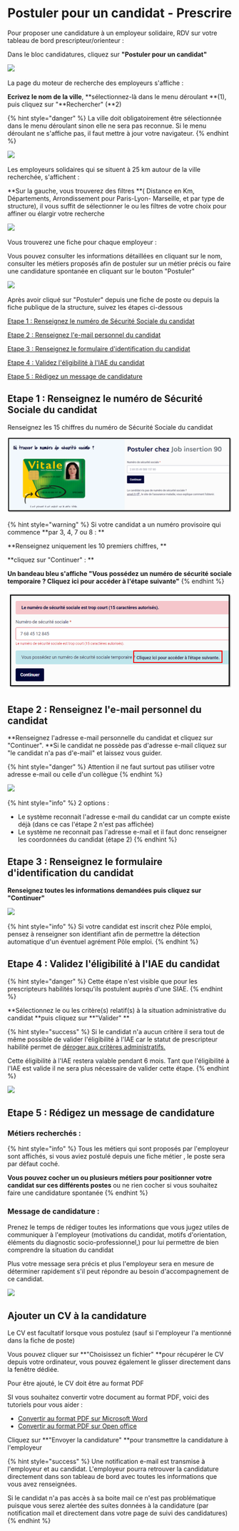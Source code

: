 # Postuler pour un candidat - Prescrire

Pour proposer une candidature à un employeur solidaire, RDV sur votre tableau de bord prescripteur/orienteur :&#x20;

Dans le bloc candidatures, cliquez sur **"Postuler pour un candidat"**

![](<../.gitbook/assets/image (88).png>)

La page du moteur de recherche des employeurs s'affiche :&#x20;

**Ecrivez le nom de la ville**, **sélectionnez-là dans le menu déroulant **(1), puis cliquez sur "**Rechercher" (**2)

{% hint style="danger" %}
La ville doit obligatoirement être sélectionnée dans le menu déroulant sinon elle ne sera pas reconnue. Si le menu déroulant ne s'affiche pas, il faut mettre à jour votre navigateur.&#x20;
{% endhint %}

![](<../.gitbook/assets/image (90).png>)

Les employeurs solidaires qui se situent à 25 km autour de la ville recherchée, s'affichent :&#x20;

**Sur la gauche, vous trouverez des filtres **( Distance en Km, Départements, Arrondissement pour Paris-Lyon- Marseille, et par type de structure), il vous suffit de sélectionner le ou les filtres de votre choix pour affiner ou élargir votre recherche

![](<../.gitbook/assets/image (102).png>)

Vous trouverez une fiche pour chaque employeur :&#x20;

Vous pouvez consulter les informations détaillées en cliquant sur le nom, consulter les métiers proposés afin de postuler sur un métier précis ou faire une candidature spontanée en cliquant sur le bouton "Postuler"

![](<../.gitbook/assets/image (91).png>)

Après avoir cliqué sur "Postuler" depuis une fiche de poste ou depuis la fiche publique de la structure, suivez les étapes ci-dessous&#x20;

[Etape 1 : Renseignez le numéro de Sécurité Sociale du candidat](postuler-pour-un-candidat.md#undefined)

[Etape 2 : Renseignez l'e-mail personnel du candidat](postuler-pour-un-candidat.md#etape-1-renseignez-le-mail-personnel-du-candidat)

[Etape 3 :  Renseignez le formulaire d'identification du candidat](postuler-pour-un-candidat.md#etape-2-renseignez-le-formulaire-didentification-du-candidat)

[Etape 4 : Validez l'éligibilité à l'IAE du candidat](postuler-pour-un-candidat.md#etape-3-validez-leligibilite-a-liae-du-candidat)

[Etape 5 : Rédigez un message de candidature ](postuler-pour-un-candidat.md#etape-4-redigez-un-message-de-candidature)

## Etape 1 : Renseignez le numéro de Sécurité Sociale du candidat

Renseignez les 15 chiffres du numéro de Sécurité Sociale du candidat

![](<../.gitbook/assets/image (169).png>)

{% hint style="warning" %}
Si votre candidat a un numéro provisoire qui commence **par 3, 4, 7 ou 8 : **

**Renseignez uniquement les 10 premiers chiffres, **

**cliquez sur "Continuer" : **

**Un bandeau bleu s'affiche **<mark style="background-color:blue;"><mark style="color:blue;">**"Vous possédez un numéro de sécurité sociale temporaire ? Cliquez ici pour accéder à l'étape suivante"**<mark style="color:blue;"></mark>
{% endhint %}

![](<../.gitbook/assets/image (182).png>)

## Etape 2 : Renseignez l'e-mail personnel du candidat

**Renseignez l'adresse e-mail personnelle du candidat et cliquez sur "Continuer". **Si le candidat ne possède pas d'adresse e-mail cliquez sur "le candidat n'a pas d'e-mail" et laissez vous guider.

{% hint style="danger" %}
Attention il ne faut surtout pas utiliser votre adresse e-mail ou celle d'un collègue
{% endhint %}

![](<../.gitbook/assets/image (105).png>)

{% hint style="info" %}
2 options :&#x20;

* Le système reconnait l'adresse e-mail du candidat car un compte existe déjà (dans ce cas l'étape 2 n'est pas affichée)
* Le système ne reconnait pas l'adresse e-mail et il faut donc renseigner les coordonnées du candidat (étape 2)
{% endhint %}

## Etape 3 :  Renseignez le formulaire d'identification du candidat

**Renseignez toutes les informations demandées **puis cliquez sur** "Continuer"**

![](<../.gitbook/assets/image (84).png>)

{% hint style="info" %}
Si votre candidat est inscrit chez Pôle emploi, pensez à renseigner son identifiant afin de permettre la détection automatique d'un éventuel agrément Pôle emploi.
{% endhint %}

## Etape 4 : Validez l'éligibilité à l'IAE du candidat&#x20;

{% hint style="danger" %}
Cette étape n'est visible que pour les prescripteurs habilités lorsqu'ils postulent auprès d'une SIAE.
{% endhint %}

**Sélectionnez le ou les  critère(s) relatif(s) à la situation administrative du candidat **puis cliquez sur **"Valider" **

{% hint style="success" %}
Si le candidat n'a aucun critère il sera tout de même possible de valider l'éligibilité à l'IAE car le statut de prescripteur habilité permet de [déroger aux critères administratifs.](../qui-est-eligible-iae-criteres-eligibilite/derogation-criteres.md)

Cette éligibilité à l'IAE restera valable pendant 6 mois. Tant que l'éligibilité à l'IAE est valide il ne sera plus nécessaire de valider cette étape.
{% endhint %}

![](<../.gitbook/assets/image (87).png>)

## Etape 5 : Rédigez un message de candidature&#x20;

### Métiers recherchés :&#x20;

{% hint style="info" %}
Tous les métiers qui sont proposés par l'employeur sont affichés, si vous aviez postulé depuis une fiche métier , le poste sera par défaut coché.

**Vous pouvez cocher un ou plusieurs métiers pour positionner votre candidat sur ces différents postes** ou ne rien cocher si vous souhaitez faire une candidature spontanée
{% endhint %}

### Message de candidature :&#x20;

Prenez le temps de rédiger toutes les informations que vous jugez utiles de communiquer à l'employeur (motivations du candidat, motifs d'orientation, éléments du diagnostic socio-professionnel,) pour lui permettre de bien comprendre la situation du candidat

Plus votre message sera précis et plus l'employeur sera en mesure de déterminer rapidement s'il peut répondre au besoin d'accompagnement de ce candidat.

![](<../.gitbook/assets/image (89).png>)

## Ajouter un CV à la candidature

Le CV est facultatif lorsque vous postulez (sauf si l'employeur l'a mentionné dans la fiche de poste)

Vous pouvez cliquer sur **"Choisissez un fichier" **pour récupérer le CV depuis votre ordinateur, vous pouvez également le glisser directement dans la fenêtre dédiée.

Pour être ajouté, le CV doit être au format PDF

SI vous souhaitez convertir votre document au format PDF, voici des tutoriels pour vous aider :

* [Convertir au format PDF sur Microsoft Word ](https://support.microsoft.com/fr-fr/office/convertir-ou-enregistrer-au-format-pdf-7d88593b-d509-4225-a05a-076723a40beb?ui=fr-FR\&rs=fr-FR\&ad=FR)
* [Convertir au format PDF sur Open office ](https://www.01net.com/astuces/creez-un-document-pdf-avec-openoffice-554400.html)



Cliquez sur **"Envoyer la candidature" **pour transmettre la candidature à l'employeur

{% hint style="success" %}
Une notification e-mail est transmise à l'employeur et au candidat. L'employeur pourra retrouver la candidature directement dans son tableau de bord avec toutes les informations que vous avez renseignées.&#x20;

Si le candidat n'a pas accès à sa boite mail ce n'est pas problématique puisque vous serez alertée des suites données à la candidature (par notification mail et directement dans votre page de suivi des candidatures)
{% endhint %}
